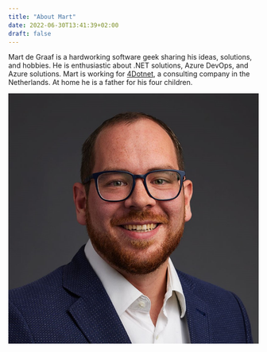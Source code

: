 ```yaml
---
title: "About Mart"
date: 2022-06-30T13:41:39+02:00
draft: false
---
```




Mart de Graaf is a hardworking software geek sharing his ideas, solutions, and hobbies. He is enthusiastic about .NET solutions, Azure DevOps, and Azure solutions. Mart is working for [4Dotnet](https://www.4dotnet.nl/), a consulting company in the Netherlands. At home he is a father for his four children.

![Mart](/images/mart_square.jpg)

